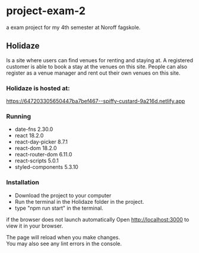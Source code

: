 # project-exam-2

a exam project for my 4th semester at Noroff fagskole.

## Holidaze

Is a site where users can find venues for renting and staying at.
A registered customer is able to book a stay at the venues on this site.
People can also register as a venue manager and rent out their own venues on this site.

### Holidaze is hosted at:

https://647203305650447ba7bef467--spiffy-custard-9a216d.netlify.app

### Running

- date-fns 2.30.0
- react 18.2.0
- react-day-picker 8.7.1
- react-dom 18.2.0
- react-router-dom 6.11.0
- react-scripts 5.0.1
- styled-components 5.3.10

### Installation

- Download the project to your computer
- Run the terminal in the Holidaze folder in the project.
- type "npm run start" in the terminal.

if the browser does not launch automatically
Open [http://localhost:3000](http://localhost:3000) to view it in your browser.

The page will reload when you make changes.\
You may also see any lint errors in the console.
